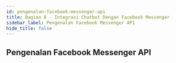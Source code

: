 ```yaml
---
id: pengenalan-facebook-messenger-api
title: Bagian 8 - Integrasi Chatbot Dengan Facebook Messenger
sidebar_label: Pengenalan Facebook Messenger API
hide_title: false
---
```

## Pengenalan Facebook Messenger API
